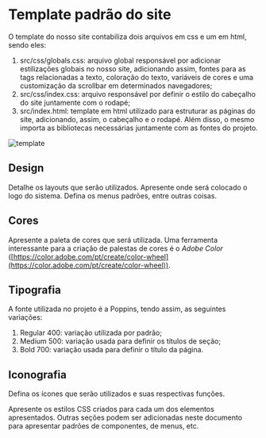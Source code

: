 # Template padrão do site

O template do nosso site contabiliza dois arquivos em css e um em html, sendo eles:
1. src/css/globals.css: arquivo global responsável por adicionar estilizações globais no nosso site, adicionando assim, fontes para as tags relacionadas a texto, coloração do texto, variáveis de cores e uma customização da scrollbar em determinados navegadores;
2. src/css/index.css: arquivo responsável por definir o estilo do cabeçalho do site juntamente com o rodapé;
3. src/index.html: template em html utilizado para estruturar as páginas do site, adicionando, assim, o cabeçalho e o rodapé. Além disso, o mesmo importa as bibliotecas necessárias juntamente com as fontes do projeto.

![template](https://github.com/ICEI-PUC-Minas-PMV-SI/pmv-si-2023-2-pe1-t2-senectus/assets/92616145/6f477bf6-14c9-4eeb-95fa-d462805e75cc)

## Design

Detalhe os layouts que serão utilizados. Apresente onde será colocado o logo do sistema. Defina os menus padrões, entre outras coisas.


## Cores

Apresente a paleta de cores que será utilizada. Uma ferramenta interessante para a criação de palestas de cores é o *Adobe Color* ([https://color.adobe.com/pt/create/color-wheel](https://color.adobe.com/pt/create/color-wheel)).


## Tipografia

A fonte utilizada no projeto é a Poppins, tendo assim, as seguintes variações:
1. Regular 400: variação utilizada por padrão;
2. Medium 500: variação usada para definir os títulos de seção;
3. Bold 700: variação usada para definir o título da página.

## Iconografia

Defina os ícones que serão utilizados e suas respectivas funções.

Apresente os estilos CSS criados para cada um dos elementos apresentados.
Outras seções podem ser adicionadas neste documento para apresentar padrões de componentes, de menus, etc.
